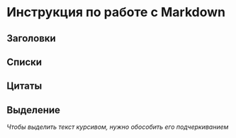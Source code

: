 # Инструкция по работе с Markdown

## Заголовки

## Списки

## Цитаты

## Выделение
_Чтобы выделить текст курсивом, нужно обособить его подчеркиванием_